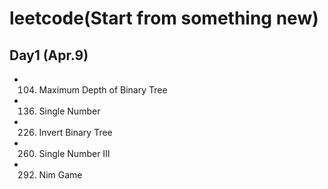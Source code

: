 # leetcode(Start from something new)

## Day1 (Apr.9)
* 104. Maximum Depth of Binary Tree
* 136. Single Number
* 226. Invert Binary Tree
* 260. Single Number III
* 292. Nim Game

